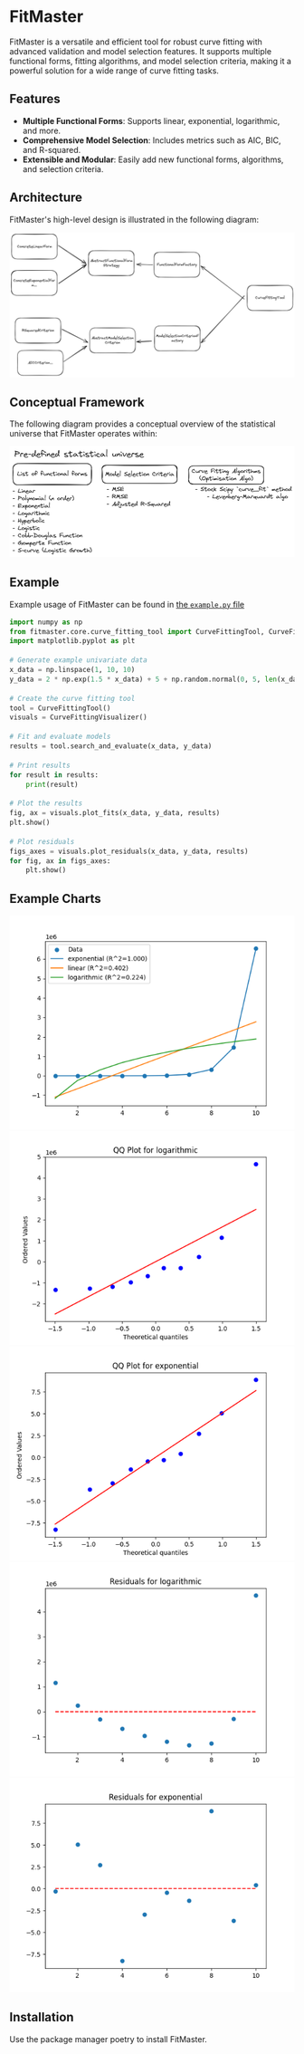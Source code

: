 # FitMaster

FitMaster is a versatile and efficient tool for robust curve fitting with advanced validation and model selection features. It supports multiple functional forms, fitting algorithms, and model selection criteria, making it a powerful solution for a wide range of curve fitting tasks.

## Features

- **Multiple Functional Forms**: Supports linear, exponential, logarithmic, and more.
- **Comprehensive Model Selection**: Includes metrics such as AIC, BIC, and R-squared.
- **Extensible and Modular**: Easily add new functional forms, algorithms, and selection criteria.

## Architecture

FitMaster's high-level design is illustrated in the following diagram:

![High Level Design](static/high-level-design.png)

## Conceptual Framework

The following diagram provides a conceptual overview of the statistical universe that FitMaster operates within:

![Pre-defined statistical universe](static/statistical-universe.png)

## Example

Example usage of FitMaster can be found in [the `example.py` file](example.py)

```python
import numpy as np
from fitmaster.core.curve_fitting_tool import CurveFittingTool, CurveFittingVisualizer
import matplotlib.pyplot as plt

# Generate example univariate data
x_data = np.linspace(1, 10, 10)
y_data = 2 * np.exp(1.5 * x_data) + 5 + np.random.normal(0, 5, len(x_data))

# Create the curve fitting tool
tool = CurveFittingTool()
visuals = CurveFittingVisualizer()

# Fit and evaluate models
results = tool.search_and_evaluate(x_data, y_data)

# Print results
for result in results:
    print(result)

# Plot the results
fig, ax = visuals.plot_fits(x_data, y_data, results)
plt.show()

# Plot residuals
figs_axes = visuals.plot_residuals(x_data, y_data, results)
for fig, ax in figs_axes:
    plt.show()
```

## Example Charts
![Fit Results](image/fit_results.png)
![QQ Plot on Logarithmic Form](image/qqplot_logarithmic.png)
![QQ Plot on Exponential Form](image/qqplot_exponential.png)
![Residual Plot on Logarithmic Form](image/residuals_logarithmic.png)
![Residual Plot on Exponential Form](image/residuals_exponential.png)

## Installation

Use the package manager poetry to install FitMaster.
